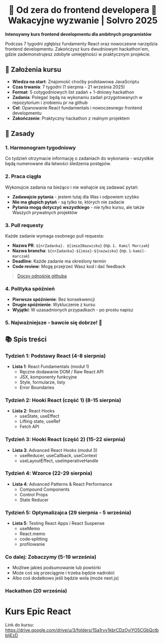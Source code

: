 <div>
  <h1 align="center">🌟 Od zera do frontend developera 🌟<br/>Wakacyjne wyzwanie | Solvro 2025</h1>
  <strong>
    Intensywny kurs frontend developmentu dla ambitnych programistów
  </strong>
  <p>
    Podczas 7 tygodni zgłębisz fundamenty React oraz nowoczesne narzędzia frontend developmentu.
    Zakończysz kurs dwudniowym hackathon'em, gdzie zademonstrujesz zdobyte umiejętności
    w praktycznym projekcie.
  </p>
</div>

## 🎯 Założenia kursu

- **Wiedza na start**: Znajomość choćby podstawowa JavaScriptu
- **Czas trwania**: 7 tygodni (1 sierpnia - 21 września 2025)
- **Format**: 5 cotygodniowych list zadań + 1-dniowy hackathon
- **Zadania**: Polegać będą na wykonaniu zadań przygotowanych w repozytorium i zrobieniu pr na github
- **Cel**: Opanowanie React fundamentals i nowoczesnego frontend developmentu
- **Zakończenie**: Praktyczny hackathon z realnym projektem

## 📖 Zasady

### 1. Harmonogram tygodniowy

Co tydzień otrzymacie informację o zadaniach do wykonania - wszystkie będą numerowane dla łatwości śledzenia postępów.

### 2. Praca ciągła

Wykonujcie zadania na bieżąco i nie wahajcie się zadawać pytań:

- **Zadawajcie pytania** - jestem tutaj dla Was i odpowiem szybko
- **Nie ma głupich pytań** - są tylko te, których nie zadacie
- **Pytania mogą dotyczyć wszystkiego** - nie tylko kursu, ale także Waszych prywatnych projektów

### 3. Pull requesty

Każde zadanie wymaga osobnego pull requesta:

- **Nazwa PR**: `${nrZadanka}. ${imieINazwisko}` (np. `1. Kamil Marczak`)
- **Nazwa brancha**: `${nrZadanka}-${imie}-${nazwisko}` (np. `1-kamil-marczak`)
- **Deadline**: Każde zadanie ma określony termin
- **Code review**: Mogę przejrzeć Wasz kod i dać feedback

> [Docsy odnośnie githuba](https://docs.solvro.pl/git-github/intro/5-github/)

### 4. Polityka spóźnień

- **Pierwsze spóźnienie**: Bez konsekwencji
- **Drugie spóźnienie**: Wykluczenie z kursu
- **Wyjątki**: W uzasadnionych przypadkach - po prostu napisz

### 5. Najważniejsze - bawcie się dobrze! 🎉

## 📚 Spis treści

### Tydzień 1: Podstawy React (4-8 sierpnia)

- **Lista 1**: React Fundamentals (moduł 1)
  - Ręczne dodawanie DOM / Raw React API
  - JSX, komponenty funkcyjne
  - Style, formularze, listy
  - Error Boundaries

### Tydzień 2: Hooki React (część 1) (8-15 sierpnia)

- **Lista 2**: React Hooks
  - useState, useEffect
  - Lifting state, useRef
  - Fetch API

### Tydzień 3: Hooki React (część 2) (15-22 sierpnia)

- **Lista 3**: Advanced React Hooks (moduł 3)
  - useReducer, useCallback, useContext
  - useLayoutEffect, useImperativeHandle

### Tydzień 4: Wzorce (22-29 sierpnia)

- **Lista 4**: Advanced Patterns & React Performance
  - Compound Components
  - Control Props
  - State Reducer

### Tydzień 5: Optymalizajca (29 sierpnia - 5 września)

- **Lista 5**: Testing React Apps i React Suspense
  - useMemo
  - React.memo
  - code‑splitting
  - profilowanie

### Co dalej: Zobaczymy (5-19 września)

- Możliwe jakieś podsumowanie lub powtórki
- Może coś się przeciągnie i trzeba będzie nadrobić
- Albo coś dodatkowo jeśli będzie wola (może next.js)

### Hackathon (20 września)

# Kurs Epic React

Link do kursu: https://drive.google.com/drive/u/3/folders/1Sa1rvv1kbrCDzOyiYO5CGbQctbbljEzD
